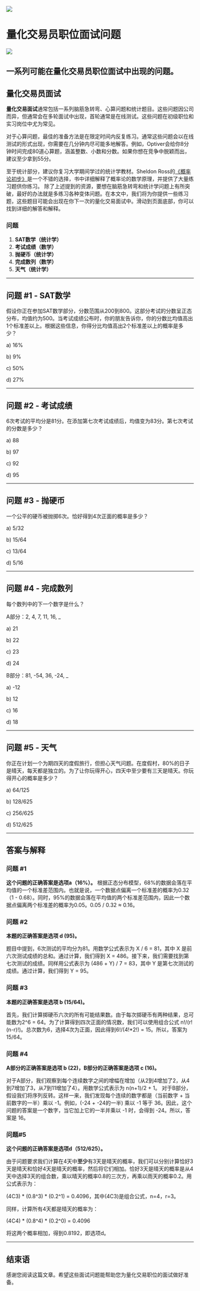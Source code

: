 ![](https://fastly.jsdelivr.net/gh/bucketio/img11@main/2024/10/21/1729466068183-23134fce-3131-4262-b18c-f378d71af4f6.gif)

# 量化交易员职位面试问题
![](https://fastly.jsdelivr.net/gh/bucketio/img9@main/2024/10/20/1729465031968-b3c8959e-1d37-4b8a-91b1-b0b0dfe25143.png)

## 一系列可能在量化交易员职位面试中出现的问题。

## 量化交易员面试

**量化交易面试**通常包括一系列脑筋急转弯、心算问题和统计题目。这些问题因公司而异，但通常会在多轮面试中出现，首轮通常是在线测试。这些问题在初级职位和实习岗位中尤为常见。

对于心算问题，最佳的准备方法是在限定时间内反复练习。通常这些问题会以在线测试的形式出现，你需要在几分钟内尽可能多地解答。例如，Optiver会给你8分钟时间完成80道心算题，涵盖整数、小数和分数。如果你想在竞争中脱颖而出，建议至少拿到55分。

至于统计部分，建议你复习大学期间学过的统计学教材。Sheldon Ross的[《概率论初步》](https://a.co/d/6H9L2xX)是一个不错的选择，书中详细解释了概率论的数学原理，并提供了大量练习题供你练习。
除了上述提到的资源，要想在脑筋急转弯和统计学问题上有所突破，最好的办法就是多练习各种变体问题。在本文中，我们将为你提供一些练习题，这些题目可能会出现在你下一次的量化交易面试中。滑动到页面底部，你可以找到详细的解答和解释。

### 问题

1. **SAT数学（统计学）**
2. **考试成绩（数学）**
3. **抛硬币（统计学）**
4. **完成数列（数学）**
5. **天气（统计学）**

* * *

## 问题 #1 - SAT数学

假设你正在参加SAT数学部分，分数范围从200到800。这部分考试的分数呈正态分布，均值约为500。当考试成绩公布时，你的朋友告诉你，你的分数比均值高出1个标准差以上。根据这些信息，你得分比均值高出2个标准差以上的概率是多少？

a) 16%

b) 9%

c) 50%

d) 27%

* * *

## 问题 #2 - 考试成绩

6次考试的平均分是81分。在添加第七次考试成绩后，均值变为83分。第七次考试的分数是多少？

a) 88

b) 97

c) 92

d) 95

* * *

## 问题 #3 - 抛硬币

一个公平的硬币被抛掷6次。恰好得到4次正面的概率是多少？

a) 5/32

b) 15/64

c) 13/64

d) 5/16

* * *

## 问题 #4 - 完成数列

每个数列中的下一个数字是什么？

A部分：2, 4, 7, 11, 16, \_

a) 21

b) 22

c) 23

d) 24

B部分：81, -54, 36, -24, \_

a) -12

b) 12

c) 16

d) 18

* * *

## 问题 #5 - 天气

你正在计划一个为期四天的度假旅行，但担心天气问题。在度假村，80%的日子是晴天，每天都是独立的。为了让你玩得开心，四天中至少要有三天是晴天。你玩得开心的概率是多少？

a) 64/125

b) 128/625

c) 256/625

d) 512/625

* * *

## 答案与解释

### 问题 #1

**这个问题的正确答案是选项a（16%）。**
根据正态分布模型，68%的数据会落在平均值的一个标准差范围内。也就是说，一个数据点偏离一个标准差的概率为0.32（1 - 0.68）。同时，95%的数据会落在平均值的两个标准差范围内，因此一个数据点偏离两个标准差的概率为0.05。0.05 / 0.32 ≈ 0.16。

### 问题 \#2

**本题的正确答案是选项 d (95)。**

题目中提到，6次测试的平均分为81。用数学公式表示为 X / 6 = 81，其中 X 是前六次测试成绩的总和。通过计算，我们得到 X = 486。接下来，我们需要找到第七次测试的成绩。同样用公式表示为 (486 + Y) / 7 = 83，其中 Y 是第七次测试的成绩。通过计算，我们得到 Y = 95。

### 问题 \#3

**本题的正确答案是选项 b (15/64)。**

首先，我们计算掷硬币六次的所有可能结果数。由于每次掷硬币有两种结果，总可能数为2^6 = 64。为了计算得到四次正面的情况数，我们可以使用组合公式 n!/(r!(n-r)!)。总次数为6，选择4次为正面，因此得到6!/(4!*2!) = 15。所以，答案为15/64。

### 问题 \#4

**A部分的正确答案是选项 b (22)，B部分的正确答案是选项 c (16)。**

对于A部分，我们观察到每个连续数字之间的增幅在增加（从2到4增加了2，从4到7增加了3，从7到11增加了4）。用数学公式表示为 n(n+1)/2 + 1。
对于B部分，假设我们将序列反转。这样一来，我们发现每个连续的数字都是（当前数字 + 当前数字的一半）乘以 -1。例如，(-24 + -24的一半) 乘以 -1 等于 36。因此，这个问题的答案是一个数字，当它加上它的一半并乘以 -1 时，会得到 -24。所以，答案是 16。

### 问题\#5

**这个问题的正确答案是选项d（512/625）。**

由于问题要求我们计算在4天中**至少**有3天是晴天的概率，我们可以分别计算恰好3天是晴天和恰好4天是晴天的概率，然后将它们相加。恰好3天是晴天的概率是从4天中选择3天的组合数，乘以晴天的概率0.8的三次方，再乘以雨天的概率0.2。用公式表示为：

(4C3) \* (0.8^3) \* (0.2^1) = 0.4096，其中(4C3)是组合公式，n=4，r=3。

同样，计算所有4天都是晴天的概率为：

(4C4) \* (0.8^4) \* (0.2^0) = 0.4096

将这两个概率相加，得到0.8192，即选项d。

* * *

## 结束语

感谢您阅读这篇文章。希望这些面试问题能帮助您为量化交易职位的面试做好准备。 
